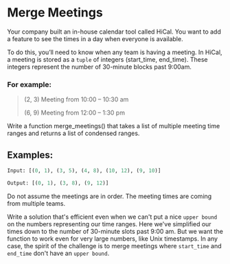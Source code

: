 # Merge Meetings

Your company built an in-house calendar tool called HiCal. You want to add a feature to see the times in a day when everyone is available.

To do this, you’ll need to know when any team is having a meeting. In HiCal, a meeting is stored as a `tuple` of integers (start_time, end_time). These integers represent the number of 30-minute blocks past 9:00am.

### For example:

> (2, 3) Meeting from 10:00 – 10:30 am
>
> (6, 9) Meeting from 12:00 – 1:30 pm

Write a function merge_meetings() that takes a list of multiple meeting time ranges and returns a list of condensed ranges.

## Examples:

```python
Input: [(0, 1), (3, 5), (4, 8), (10, 12), (9, 10)]

Output: [(0, 1), (3, 8), (9, 12)]
```

Do not assume the meetings are in order. The meeting times are coming from multiple teams.

Write a solution that's efficient even when we can't put a nice `upper bound` on the numbers representing our time ranges. Here we've simplified our times down to the number of 30-minute slots past 9:00 am. But we want the function to work even for very large numbers, like Unix timestamps. In any case, the spirit of the challenge is to merge meetings where `start_time` and `end_time` don't have an `upper bound`.
